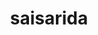 ---
title: saisarida
link: https://saisarida.com/
color: 78BEE9
image: https://saisarida.com/favicon.ico
icon: no
---